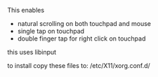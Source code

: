 This enables 
- natural scrolling on both touchpad and mouse
- single tap on touchpad
- double finger tap for right click on touchpad

this uses libinput 

to install copy these files to: /etc/X11/xorg.conf.d/

